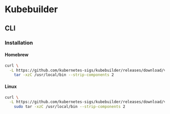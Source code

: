 # Kubebuilder

## CLI

### Installation

#### Homebrew

```sh
curl \
  -L https://github.com/kubernetes-sigs/kubebuilder/releases/download/v2.2.0/kubebuilder_2.2.0_darwin_amd64.tar.gz | \
    tar -xzC /usr/local/bin --strip-components 2
```

#### Linux

```sh
curl \
  -L https://github.com/kubernetes-sigs/kubebuilder/releases/download/v2.2.0/kubebuilder_2.2.0_linux_amd64.tar.gz | \
    sudo tar -xzC /usr/local/bin --strip-components 2
```
